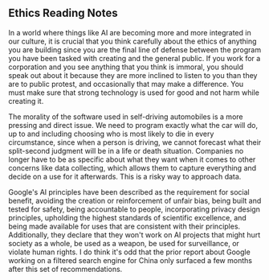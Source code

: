 ## Ethics Reading Notes

In a world where things like AI are becoming more and more integrated in our culture, it is crucial that you think carefully about the ethics of anything you are building since you are the final line of defense between the program you have been tasked with creating and the general public. If you work for a corporation and you see anything that you think is immoral, you should speak out about it because they are more inclined to listen to you than they are to public protest, and occasionally that may make a difference. You must make sure that strong technology is used for good and not harm while creating it.

The morality of the software used in self-driving automobiles is a more pressing and direct issue. We need to program exactly what the car will do, up to and including choosing who is most likely to die in every circumstance, since when a person is driving, we cannot forecast what their split-second judgment will be in a life or death situation. Companies no longer have to be as specific about what they want when it comes to other concerns like data collecting, which allows them to capture everything and decide on a use for it afterwards. This is a risky way to approach data.

Google's AI principles have been described as the requirement for social benefit, avoiding the creation or reinforcement of unfair bias, being built and tested for safety, being accountable to people, incorporating privacy design principles, upholding the highest standards of scientific excellence, and being made available for uses that are consistent with their principles. Additionally, they declare that they won't work on AI projects that might hurt society as a whole, be used as a weapon, be used for surveillance, or violate human rights. I do think it's odd that the prior report about Google working on a filtered search engine for China only surfaced a few months after this set of recommendations.
